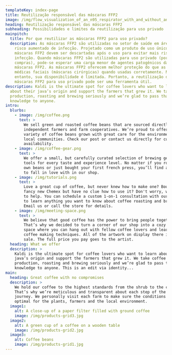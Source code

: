 ```yaml
---
templateKey: index-page
title: Reutilização responsável das máscaras FFP2
image: /img/flow_visualization_of_an_n95_respirator_with_and_without_an_exhalation_valve_using_schlieren_imaging_and_light_scattering_-mannequin-.jpg
heading: Reutilização responsável das máscaras FFP2
subheading: Possibilidades e limites da reutilização para uso privado
mainpitch:
  title: Por que reutilizar as máscaras FFP2 para uso privado?
  description: As máscaras FFP2 são utilizadas no setor de saúde em áreas com
    risco aumentado de infecção. Projetado como um produto de uso único, as
    máscaras FFP2 devem ser descartadas após o uso para evitar mais riscos de
    infecção. Quando máscaras FFP2 são utilizadas para uso privado (por exemplo,
    compras), pode-se esperar uma carga menor de agentes patogênicos das
    máscaras FFP2. As máscaras FFP2 oferecem melhor proteção do que as máscaras
    médicas faciais (máscaras cirúrgicas) quando usadas corretamente. No
    entanto, sua disponibilidade é limitada. Portanto, a reutilização das
    máscaras FFP2 para uso privado pode ser uma ferramenta útil.
description: Kaldi is the ultimate spot for coffee lovers who want to learn
  about their java’s origin and support the farmers that grew it. We take coffee
  production, roasting and brewing seriously and we’re glad to pass that
  knowledge to anyone.
intro:
  blurbs:
    - image: /img/coffee.png
      text: >
        We sell green and roasted coffee beans that are sourced directly from
        independent farmers and farm cooperatives. We’re proud to offer a
        variety of coffee beans grown with great care for the environment and
        local communities. Check our post or contact us directly for current
        availability.
    - image: /img/coffee-gear.png
      text: >
        We offer a small, but carefully curated selection of brewing gear and
        tools for every taste and experience level. No matter if you roast your
        own beans or just bought your first french press, you’ll find a gadget
        to fall in love with in our shop.
    - image: /img/tutorials.png
      text: >
        Love a great cup of coffee, but never knew how to make one? Bought a
        fancy new Chemex but have no clue how to use it? Don't worry, we’re here
        to help. You can schedule a custom 1-on-1 consultation with our baristas
        to learn anything you want to know about coffee roasting and brewing.
        Email us or call the store for details.
    - image: /img/meeting-space.png
      text: >
        We believe that good coffee has the power to bring people together.
        That’s why we decided to turn a corner of our shop into a cozy meeting
        space where you can hang out with fellow coffee lovers and learn about
        coffee making techniques. All of the artwork on display there is for
        sale. The full price you pay goes to the artist.
  heading: What we offer
  description: >
    Kaldi is the ultimate spot for coffee lovers who want to learn about their
    java’s origin and support the farmers that grew it. We take coffee
    production, roasting and brewing seriously and we’re glad to pass that
    knowledge to anyone. This is an edit via identity...
main:
  heading: Great coffee with no compromises
  description: >
    We hold our coffee to the highest standards from the shrub to the cup.
    That’s why we’re meticulous and transparent about each step of the coffee’s
    journey. We personally visit each farm to make sure the conditions are
    optimal for the plants, farmers and the local environment.
  image1:
    alt: A close-up of a paper filter filled with ground coffee
    image: /img/products-grid3.jpg
  image2:
    alt: A green cup of a coffee on a wooden table
    image: /img/products-grid2.jpg
  image3:
    alt: Coffee beans
    image: /img/products-grid1.jpg
---
```

